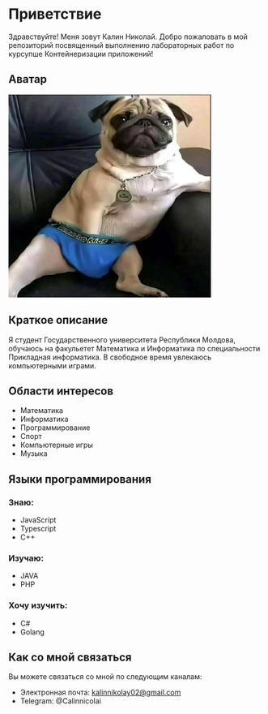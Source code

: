 # Приветствие

Здравствуйте! Меня зовут Калин Николай. Добро пожаловать в мой репозиторий посвященный выполнению лабораторных работ по курсупше Контейнеризации приложений!

## Аватар

![Я](images/avatar.jpeg)


## Краткое описание

Я студент Государственного университета Республики Молдова, обучаюсь на факульетет Математика и Информатика по специальности Прикладная информатика. В свободное время увлекаюсь компьютерными играми.

## Области интересов

- Математика
- Информатика
- Программирование
- Спорт
- Компьютерные игры
- Музыка

## Языки программирования

### Знаю:

- JavaScript
- Typescript
- С++

### Изучаю:

- JAVA
- PHP

### Хочу изучить:

- C#
- Golang

## Как со мной связаться

Вы можете связаться со мной по следующим каналам:

- Электронная почта: kalinnikolay02@gmail.com
- Telegram: @Calinnicolai
